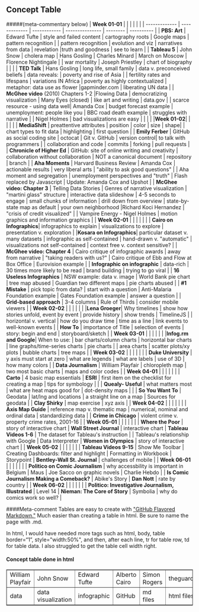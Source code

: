 ## Concept Table
#####(meta-commentary below) 
| **Week 01-01** | | |  |  | |
| ------------- | ------------- | ------------ | --------------- | -------- | ---------- |
| **PBS: Art** | Edward Tufte | style and failed content | cartography roots | Google maps | pattern recognition |
| pattern recognition | evolution and viz | narratives from data | revelation |truth and goodness | see to learn | 
| **Tableau 5** | John Snow | cholera map | Hans Gosling | Charles Minard | March on Moscow | Florence Nightingale |
| war mortality | Joseph Priestley | chart of biography | | |
| **TED Talk** | Hans Gosling | long life, small family | data v. preconceived beliefs | data reveals: | poverty and rise of Asia |
| fertility rates and lifespans | variations IN Africa | poverty as highly contextualized | metaphor: data use as flower |gapminder.com | liberating UN data |
| **McGhee video** (2010) Chapters 1-2 |Flowing Data | democratizing visualization | Many Eyes (closed) | like art and writing | data.gov |
| scarce resource - using data well| Amanda Cox | budget forecast example | unemployment: people like you | BBC road death example | struggles with narrative |
| Nigel Holmes | bad visualizations are easy | | | |
|**Week 01-02**| | | | |
| **MediaShift** | preattentive attributes | position | color | size | shape|
| chart types to fit data | highlighting | first question |
| **Emily Ferber** | GitHub as social coding site | octocat | Git v. GitHub | version control| to talk with programmers |
| collaboration and code | commits | forking | pull requests |
| **Chronicle of Higher Ed** | GitHub: site of online writing and creativity | collaboration without collaboration | NOT a canonical document | repository | branch |
| **Aha Moments** | Harvard Business Review | Amanda Cox | actionable results | very liberal arts | "ability to ask good questions" |
| Aha moment and segregation | unemployment perspectives and "truth" | Flash replaced by Javascript | Update: Amanda Cox and Upshot |
| **McGhee video: Chapter 3** | Telling Data Stories | Genres of narrative visualization | "martini glass" structure | interactive data slideshow | 4-5 seconds to engage 
| small chunks of information | drill down from overview | state-by-state map as default | your own neighborhood |Richard Koci Hernandez | "crisis of credit visualized" |
| Vampire Energy - Nigel Holmes | motion graphics and information graphics |
| **Week 02-01** | | |  |  | |
| **Cairo on Infographics**| infographics to explain | visualizations to explore | presentation v. exploration |
|**Kosara on Infographics**| particular dataset v. many datasets | infographic as self-contained | hand-drawn v. "automatic" | visualizations not self-contained | context free v. context sensitive? |
| **McGhee video: Chapter 4** | Cairo critique of infographic awards | away from narrative | "taking readers with us?" | Cairo critique of Ebb and Flow at Box Office | Eurovision example |
| **Infographic on infographic** | data-rich | 30 times more likely to be read | brand building | trying to go viral |
| **16 Useless Infographics** | NSW example: data v. image | World Bank pie chart | tree map abused | Guardian two different maps | pie charts abused |
| **#1 Mistake** | pick topic from data? | start with a question | Anti-Malaria Foundation example | Gates Foundation example | answer a question |
| **Grid-based approach** | 3-4 columns | Rule of Thirds | consider mobile viewers |
| **Week 02-02** | | |  |  | |
|**Lena Groeger**| Why timelines | show how stories unfold, event by event | provide history | show trends | TimelineJS |
| horizontal v. vertical | how do you draw time | time as a line | link events to well-known events |
| **How To** | importance of Title | selection of events | story: begin and end | storyboard/sketch |
| **Week 03-01** | | |  |  | |
|**Infog.rm and Google**| When to use: | bar charts/column charts | horizontal bar charts | line graphs/time-series charts | pie charts |
| area charts | scatter plots/xy plots | bubble charts | tree maps |
| **Week 03-02** | | |  |  | |
| **Duke University** | y axis must start at zero | what are legends | what are labels | use of 3D | how many colors |
| **Data Journalism** | William Playfair | chloropleth map | two most basic charts | maps and color codes |
| **Week 04-01** | | |  |  | |
| **Carto** | 4 basic map essentials | **ESRI** | first item on the checklist for creating a map | tips for symbology | |
| **Quealy- Useful** | what matters most | what are heat maps good for | dot-density maps | |
| **So You Want To** | Geodata | lat/lng and locations | a straight line on a map | Sources for geodata |
| **Clay Shirky** | map exercise | xyz axis | 
| **Week 04-02** | | |  |  | |
| **Axis Map Guide** | reference map v. thematic map | numerical, nominal and ordinal data | standardizing data | 
| **Crime in Chicago** | violent crime v. property crime rates, 2001-16 |
| **Week 05-01** | | |  |  | |
| **Where the Poor** | story of interactive chart | **Wall Street Journal** | interactive chart | **Tableau Videos 1-6** | The dataset for Tableau's instruction |
| Tableau's relationship with Google | Data Interpreter | **Women in Olympics** | story of  interactive chart |
| **Week 05-02** | | |  |  | |
| **Tableau Videos 9-15** | Show Me Toolbar | Creating Dashboards: filter and highlight | Formatting in Workbook | Storypoint | **Bentley-Wall St. Journal** | challenges of mobile |
| **Week 06-01** | | |  |  | |
| **Politico on Comic Journalism** | why accessbility is important in Belgium | Maus | Joe Sacco on graphic novels | Charlie Hebdo |
| **Is Comic Journalism Making a Comeback?** | Abike's Story | **Dan Nott** | rate by country |
| **Week 06-02** | | |  |  | |
| **Politico: Investigative Journalism, Illustrated** | Level 14 | **Nieman: The Core of Story** | Symbolia | why do comics work so well? |

####Meta-comment
Tables are easy to create with ["GitHub Flavored Markdown."](https://help.github.com/articles/github-flavored-markdown/)
Much easier than creating a table in html. Be sure to name the page with .md. 

In html, I would have needed more tags such as html, body, table border=“1”, style="width:50%", and then, after each line, tr for table row, td for table data. I also struggled to get the table cell width right.

<html>
<body>

<h4>Concept table done in html</h4>

<table border=“1”>
  <tr>
    <td>William Playfair</td>
    <td>John Snow</td>		
    <td>Edward Tufte</td>
    <td>Alberto Cairo</td>
    <td>Simon Rogers</td>		
    <td>theguardian.com/data</td>
    <td>KnowMore</td>
  </tr>
  <tr>
  <td>data</td>
  <td>data visualization</td>
  <td>infographic</td>
  <td>GitHub</td>
  <td>md files</td>
  <td>html files</td>
  <td>pull request</td>
  </tr>
  </table>

</body>
</html>
